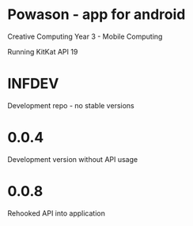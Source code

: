 # Powason - app for android
Creative Computing Year 3 - Mobile Computing

Running KitKat API 19

# INFDEV
Development repo - no stable versions

# 0.0.4
Development version without API usage

# 0.0.8
Rehooked API into application